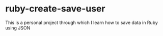 # ruby-create-save-user
This is a personal project through which I learn how to save data in Ruby using JSON
